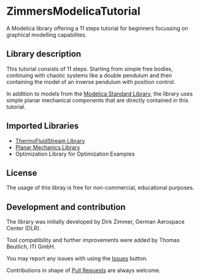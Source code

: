 # ZimmersModelicaTutorial
A Modelica library offering a 11 steps tutorial for beginners focussing on graphical modelling capabilites.

## Library description
This tutorial consists of 11 steps. Starting from simple free bodies, continuing with chaotic systems like a double pendulum and then containing the model of an inverse pendulum with position control.

In addition to models from the [Modelica Standard Library](https://github.com/modelica/Modelica), the library uses simple planar mechanical components that are directly contained in this tutorial.

## Imported Libraries
- [ThermoFluidStream Library](https://github.com/DLR-SR/ThermofluidStream)
- [Planar Mechanics Library](https://github.com/DLR-SR/PlanarMechanics) 
- Optimization Library for Optimization Examples

## License
The usage of this libray is free for non-commercial, educational purposes.

## Development and contribution
The library was initially developed by Dirk Zimmer, German Aerospace Center (DLR).

Tool compatibility and further improvements were added by Thomas Beutlich, ITI GmbH.

You may report any issues with using the [Issues](../../issues) button.

Contributions in shape of [Pull Requests](../../pulls) are always welcome.
